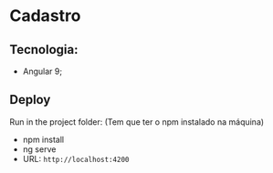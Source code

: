 # Cadastro
## Tecnologia:
- Angular 9;

## Deploy
  Run in the project folder: (Tem que ter o npm  instalado na máquina)
  - npm install
  - ng serve
  - URL:  `http://localhost:4200`

